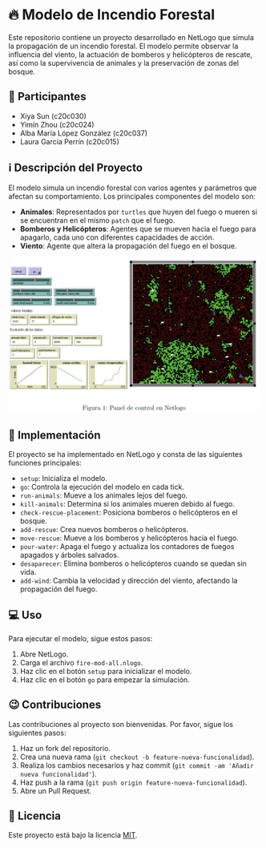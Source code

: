 # 🔥 Modelo de Incendio Forestal

Este repositorio contiene un proyecto desarrollado en NetLogo que simula la propagación de un incendio forestal. El modelo permite observar la influencia del viento, la actuación de bomberos y helicópteros de rescate, así como la supervivencia de animales y la preservación de zonas del bosque.

## 👯 Participantes

- Xiya Sun (c20c030)
- Yimín Zhou (c20c024)
- Alba María López González (c20c037)
- Laura García Perrín (c20c015)

## ℹ️ Descripción del Proyecto

El modelo simula un incendio forestal con varios agentes y parámetros que afectan su comportamiento. Los principales componentes del modelo son:

- **Animales**: Representados por `turtles` que huyen del fuego o mueren si se encuentran en el mismo `patch` que el fuego.
- **Bomberos y Helicópteros**: Agentes que se mueven hacia el fuego para apagarlo, cada uno con diferentes capacidades de acción.
- **Viento**: Agente que altera la propagación del fuego en el bosque.

<p align="center">
  <img src="https://github.com/lgperrin/UPM-Modules/blob/main/Computacion-Social/Captura%20de%20pantalla%202024-06-07%20125356.png" width="500">
</p>

## 👾 Implementación

El proyecto se ha implementado en NetLogo y consta de las siguientes funciones principales:

- `setup`: Inicializa el modelo.
- `go`: Controla la ejecución del modelo en cada tick.
- `run-animals`: Mueve a los animales lejos del fuego.
- `kill-animals`: Determina si los animales mueren debido al fuego.
- `check-rescue-placement`: Posiciona bomberos o helicópteros en el bosque.
- `add-rescue`: Crea nuevos bomberos o helicópteros.
- `move-rescue`: Mueve a los bomberos y helicópteros hacia el fuego.
- `pour-water`: Apaga el fuego y actualiza los contadores de fuegos apagados y árboles salvados.
- `desaparecer`: Elimina bomberos o helicópteros cuando se quedan sin vida.
- `add-wind`: Cambia la velocidad y dirección del viento, afectando la propagación del fuego.

## 💻 Uso

Para ejecutar el modelo, sigue estos pasos:

1. Abre NetLogo.
2. Carga el archivo `fire-mod-all.nlogo`.
3. Haz clic en el botón `setup` para inicializar el modelo.
4. Haz clic en el botón `go` para empezar la simulación.

## 😉 Contribuciones

Las contribuciones al proyecto son bienvenidas. Por favor, sigue los siguientes pasos:

1. Haz un fork del repositorio.
2. Crea una nueva rama (`git checkout -b feature-nueva-funcionalidad`).
3. Realiza los cambios necesarios y haz commit (`git commit -am 'Añadir nueva funcionalidad'`).
4. Haz push a la rama (`git push origin feature-nueva-funcionalidad`).
5. Abre un Pull Request.

## 📜 Licencia

Este proyecto está bajo la licencia [MIT](LICENSE).


